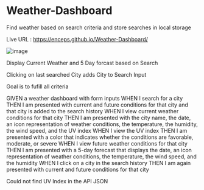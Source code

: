 # Weather-Dashboard
Find weather based on search criteria and store searches in local storage

Live URL : https://enceps.github.io/Weather-Dashboard/

![image](https://user-images.githubusercontent.com/104939604/184243832-0875f145-785f-455a-b1c8-c2c4e5acd1a1.png)



Display Current Weather and 5 Day forcast based on Search

Clicking on last searched City adds City to Search Input


Goal is to fufill all criteria

GIVEN a weather dashboard with form inputs
WHEN I search for a city
THEN I am presented with current and future conditions for that city and that city is added to the search history
WHEN I view current weather conditions for that city
THEN I am presented with the city name, the date, an icon representation of weather conditions, the temperature, the humidity, the wind speed, and the UV index
WHEN I view the UV index
THEN I am presented with a color that indicates whether the conditions are favorable, moderate, or severe
WHEN I view future weather conditions for that city
THEN I am presented with a 5-day forecast that displays the date, an icon representation of weather conditions, the temperature, the wind speed, and the humidity
WHEN I click on a city in the search history
THEN I am again presented with current and future conditions for that city

Could not find UV Index in the API JSON

